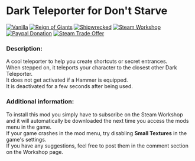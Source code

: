 # Dark Teleporter for Don't Starve

[![Vanilla](https://img.shields.io/badge/vanilla-yes-brightgreen.svg)](http://steamcommunity.com/sharedfiles/filedetails/?id=523786293) 
[![Reign of Giants](https://img.shields.io/badge/RoG-yes-brightgreen.svg)](http://steamcommunity.com/sharedfiles/filedetails/?id=523786293) 
[![Shipwrecked](https://img.shields.io/badge/SW-yes-brightgreen.svg)](http://steamcommunity.com/sharedfiles/filedetails/?id=523786293) 
[![Steam Workshop](https://img.shields.io/badge/steam-workshop-blue.svg)](http://steamcommunity.com/sharedfiles/filedetails/?id=523786293) 
[![Paypal Donation](https://img.shields.io/badge/donate-paypal-orange.svg)](https://www.paypal.com/cgi-bin/webscr?cmd=_s-xclick&hosted_button_id=7AJKEDU7BYRRG) 
[![Steam Trade Offer](https://img.shields.io/badge/donate-steam%20trade%20offer-orange.svg)](https://steamcommunity.com/tradeoffer/new/?partner=42003848&token=tB7Jhg1K)

###  Description:
A cool teleporter to help you create shortcuts or secret entrances.</br>
When stepped on, it teleports your character to the closest other Dark Teleporter.</br>
It does not get activated if a Hammer is equipped.</br>
It is deactivated for a few seconds after being used.</br>

###  Additional information:
To install this mod you simply have to subscribe on the Steam Workshop and it will automatically be downloaded the next time you access the mods menu in the game.</br>
If your game crashes in the mod menu, try disabling __Small Textures__ in the game's settings.</br>
If you have any suggestions, feel free to post them in the comment section on the Workshop page.
